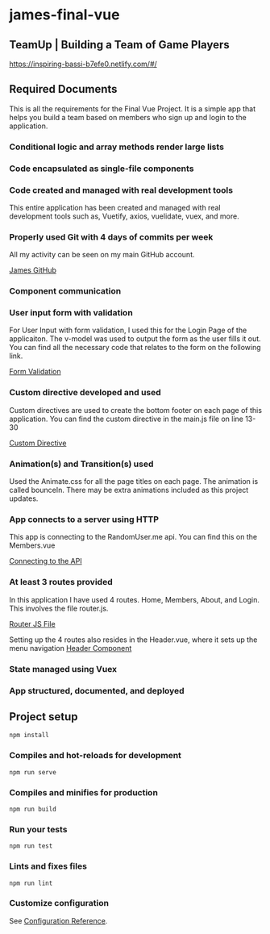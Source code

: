 # james-final-vue

## TeamUp | Building a Team of Game Players
https://inspiring-bassi-b7efe0.netlify.com/#/

## Required Documents
This is all the requirements for the Final Vue Project.
It is a simple app that helps you build a team based on members who sign up and login to the application.

### Conditional logic and array methods render large lists

### Code encapsulated as single-file components

### Code created and managed with real development tools
This entire application has been created and managed with real development tools such as, Vuetify, axios, vuelidate, vuex, and more. 

### Properly used Git with 4 days of commits per week
All my activity can be seen on my main GitHub account. 

[James GitHub](https://github.com/jamesdesigns)

### Component communication

### User input form with validation
For User Input with form validation, I used this for the Login Page of the applicaiton.
The v-model was used to output the form as the user fills it out. You can find all the necessary code that relates to the form on the following link.

[Form Validation](https://github.com/jamesdesigns/james-final-vue/blob/master/src/views/Login.vue)

### Custom directive developed and used
Custom directives are used to create the bottom footer on each page of this application. 
You can find the custom directive in the main.js file on line 13-30

[Custom Directive](https://github.com/jamesdesigns/james-final-vue/blob/master/src/main.js) 

### Animation(s) and Transition(s) used
Used the Animate.css for all the page titles on each page. The animation is called bounceIn.
There may be extra animations included as this project updates.

### App connects to a server using HTTP
This app is connecting to the RandomUser.me api. You can find this on the Members.vue

[Connecting to the API](https://github.com/jamesdesigns/james-final-vue/blob/master/src/views/Members.vue)

### At least 3 routes provided
In this application I have used 4 routes. Home, Members, About, and Login.
This involves the file router.js. 

[Router JS File](https://github.com/jamesdesigns/james-final-vue/blob/master/src/router.js)

Setting up the 4 routes also resides in the Header.vue, where it sets up the menu navigation
[Header Component](https://github.com/jamesdesigns/james-final-vue/blob/master/src/components/Header.vue)

### State managed using Vuex

### App structured, documented, and deployed



## Project setup
```
npm install
```

### Compiles and hot-reloads for development
```
npm run serve
```

### Compiles and minifies for production
```
npm run build
```

### Run your tests
```
npm run test
```

### Lints and fixes files
```
npm run lint
```

### Customize configuration
See [Configuration Reference](https://cli.vuejs.org/config/).

